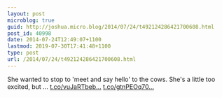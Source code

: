```yaml
---
layout: post
microblog: true
guid: http://joshua.micro.blog/2014/07/24/t492124286421700608.html
post_id: 40998
date: 2014-07-24T12:49:07+1100
lastmod: 2019-07-30T17:41:48+1100
type: post
url: /2014/07/24/t492124286421700608.html
---
```

She wanted to stop to 'meet and say hello' to the cows. She's a little too excited, but ... [t.co/vuJaRTbeb...](http://t.co/vuJaRTbebg) [t.co/gtnPEOq70...](http://t.co/gtnPEOq70W)
